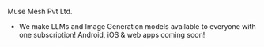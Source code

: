 Muse Mesh Pvt Ltd.
  - We make LLMs and Image Generation models available
  to everyone with one subscription! Android, iOS &
  web apps coming soon! 
